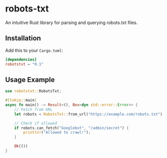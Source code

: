 # robots-txt

An intuitive Rust library for parsing and querying robots.txt files.

## Installation

Add this to your `Cargo.toml`:

```toml
[dependencies]
robotstxt = "0.1"
```

## Usage Example

```rust
use robotstxt::RobotsTxt;

#[tokio::main]
async fn main() -> Result<(), Box<dyn std::error::Error>> {
    // Fetch from URL
    let robots = RobotsTxt::from_url("https://example.com/robots.txt").await?;

    // Check if allowed
    if robots.can_fetch("Googlebot", "/admin/secret") {
        println!("Allowed to crawl!");
    }

    Ok(())
}
```
